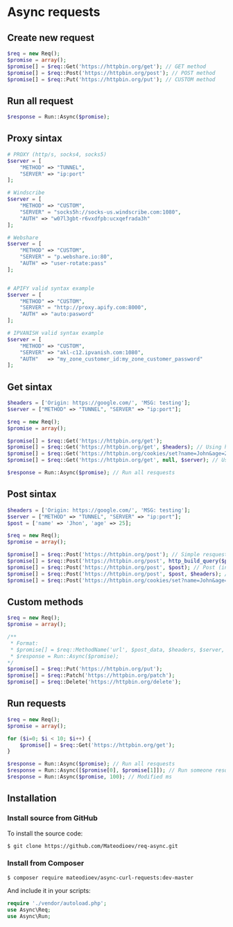 Async requests
=======

Create new request
--------

```php
$req = new Req();
$promise = array();
$promise[] = $req::Get('https://httpbin.org/get'); // GET method
$promise[] = $req::Post('https://httpbin.org/post'); // POST method
$promise[] = $req::Put('https://httpbin.org/put'); // CUSTOM method

```

Run all request
--------

```php
$response = Run::Async($promise);
```

Proxy sintax
--------

```php
# PROXY (http/s, socks4, socks5)
$server = [
    "METHOD" => "TUNNEL",
    "SERVER" => "ip:port"
];

# Windscribe
$server = [
    "METHOD" => "CUSTOM",
    "SERVER" = "socks5h://socks-us.windscribe.com:1080",
    "AUTH" => "w07l3gbt-r6vxdfpb:ucxqefrada3h"
];

# Webshare
$server = [
    "METHOD" => "CUSTOM",
    "SERVER" = "p.webshare.io:80",
    "AUTH" => "user-rotate:pass"
];


# APIFY valid syntax example
$server = [
    "METHOD" => "CUSTOM",
    "SERVER" = "http://proxy.apify.com:8000",
    "AUTH" => "auto:pasword"
];

# IPVANISH valid syntax example
$server = [
    "METHOD" => "CUSTOM",
    "SERVER" => "akl-c12.ipvanish.com:1080",
    "AUTH"   => "my_zone_customer_id:my_zone_customer_password"
];
```

Get sintax
--------

```php
$headers = ['Origin: https://google.com/', 'MSG: testing'];
$server = ["METHOD" => "TUNNEL", "SERVER" => "ip:port"];

$req = new Req();
$promise = array();

$promise[] = $req::Get('https://httpbin.org/get');
$promise[] = $req::Get('https://httpbin.org/get', $headers); // Using headers
$promise[] = $req::Get('https://httpbin.org/cookies/set?name=John&age=25', $headers, null, 'file_example_cookie_file'); // Using headers and cookies
$promise[] = $req::Get('https://httpbin.org/get', null, $server); // Using only proxy

$response = Run::Async($promise); // Run all resquests
```

Post sintax
--------

```php
$headers = ['Origin: https://google.com/', 'MSG: testing'];
$server = ["METHOD" => "TUNNEL", "SERVER" => "ip:port"];
$post = ['name' => 'Jhon', 'age' => 25];

$req = new Req();
$promise = array();

$promise[] = $req::Post('https://httpbin.org/post'); // Simple resquest
$promise[] = $req::Post('https://httpbin.org/post', http_build_query($post)); // Post data
$promise[] = $req::Post('https://httpbin.org/post', $post); // Post (in json)
$promise[] = $req::Post('https://httpbin.org/post', $post, $headers); // Post (in json) and headers
$promise[] = $req::Post('https://httpbin.org/cookies/set?name=John&age=25', null, $headers, null, 'cookie_example'); // Using headers and cookies
```

Custom methods
--------

```php
$req = new Req();
$promise = array();

/**
 * Format:
 * $promise[] = $req::MethodName('url', $post_data, $headers, $server, $cookie_name);
 * $response = Run::Async($promise);
*/
$promise[] = $req::Put('https://httpbin.org/put');
$promise[] = $req::Patch('https://httpbin.org/patch');
$promise[] = $req::Delete('https://httpbin.org/delete');
```

Run requests
--------

```php
$req = new Req();
$promise = array();

for ($i=0; $i < 10; $i++) {
    $promise[] = $req::Get('https://httpbin.org/get');
}

$response = Run::Async($promise); // Run all resquests
$response = Run::Async([$promise[0], $promise[1]]); // Run someone resquests
$response = Run::Async($promise, 100); // Modified ms
```

Installation
------------

### Install source from GitHub
To install the source code:

    $ git clone https://github.com/Mateodioev/req-async.git


### Install from Composer

    $ composer require mateodioev/async-curl-requests:dev-master

And include it in your scripts:

```php
require './vendor/autoload.php';
use Async\Req;
use Async\Run;
```
